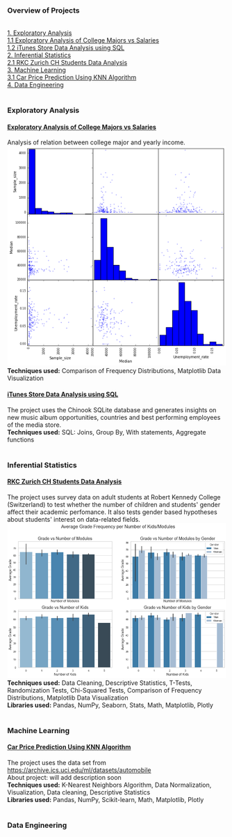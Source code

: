 ### Overview of Projects
<br>[1. Exploratory Analysis](#exploratory-analysis)
<br>[1.1 Exploratory Analysis of College Majors vs Salaries](#exploratory-analysis-of-college-majors-vs-salaries)
<br>[1.2 iTunes Store Data Analysis using SQL](#itunes-store-data-analysis-using-sql)
<br>[2. Inferential Statistics](#inferential-statistics)
<br>[2.1 RKC Zurich CH Students Data Analysis](#rkc-zurich-ch-students-data-analysis)
<br>[3. Machine Learning](#machine-learning)
<br>[3.1 Car Price Prediction Using KNN Algorithm](#car-price-prediction-using-knn-algorithm)
<br>[4. Data Engineering](#data-engineering)
<br>
<br>
### Exploratory Analysis
#### [Exploratory Analysis of College Majors vs Salaries](https://github.com/ofeliiaB/major_salary_analysis/blob/master/MajorVsSalaryAnalysis.ipynb)
Analysis of relation between college major and yearly income.
![](/images/matrix_image_portfolio.png)
<br>**Techniques used:**
Comparison of Frequency Distributions, Matplotlib Data Visualization
<br>
#### [iTunes Store Data Analysis using SQL](https://github.com/ofeliiaB/iTunes_data_analysis/blob/master/iTunes_data_analysis.ipynb)
The project uses the Chinook SQLite database and generates insights on new music album opportunities, countries and best performing employees of the media store.
<br>**Techniques used:**
SQL: Joins, Group By, With statements, Aggregate functions
<br>
<br>
### Inferential Statistics
#### [RKC Zurich CH Students Data Analysis](https://github.com/ofeliiaB/parental_status_vs_college_performance/blob/master/Data_Analytics_Assignment.ipynb)
The project uses survey data on adult students at Robert Kennedy College (Switzerland) to test whether the number of children and students' gender affect their academic perfomance. It also tests gender based hypotheses about students' interest on data-related fields.
![](/images/grades.png)
<br>**Techniques used:**
Data Cleaning, Descriptive Statistics, T-Tests, Randomization Tests, Chi-Squared Tests, Comparison of Frequency Distributions, Matplotlib Data Visualization
<br>**Libraries used:**
Pandas, NumPy, Seaborn, Stats, Math, Matplotlib, Plotly
<br>
<br> 
### Machine Learning
#### [Car Price Prediction Using KNN Algorithm](https://github.com/ofeliiaB/predicting_car_prices_with_k-nn/blob/master/Car_price_prediction_KNN.ipynb)
The project uses the data set from https://archive.ics.uci.edu/ml/datasets/automobile
<br>About project: will add description soon
<br>**Techniques used:**
K-Nearest Neighbors Algorithm, Data Normalization, Visualization, Data cleaning, Descriptive Statistics
<br>**Libraries used:**
Pandas, NumPy, Scikit-learn, Math, Matplotlib, Plotly
<br>
<br>
### Data Engineering
<br>
